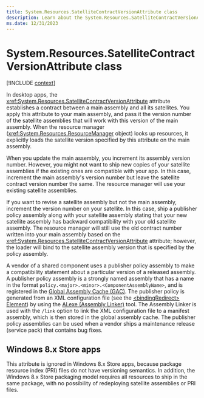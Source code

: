 ```yaml
---
title: System.Resources.SatelliteContractVersionAttribute class
description: Learn about the System.Resources.SatelliteContractVersionAttribute class.
ms.date: 12/31/2023
---
```

# System.Resources.SatelliteContractVersionAttribute class

[!INCLUDE [context](includes/context.md)]

In desktop apps, the <xref:System.Resources.SatelliteContractVersionAttribute> attribute establishes a contract between a main assembly and all its satellites. You apply this attribute to your main assembly, and pass it the version number of the satellite assemblies that will work with this version of the main assembly. When the resource manager (<xref:System.Resources.ResourceManager> object) looks up resources, it explicitly loads the satellite version specified by this attribute on the main assembly.

When you update the main assembly, you increment its assembly version number. However, you might not want to ship new copies of your satellite assemblies if the existing ones are compatible with your app. In this case, increment the main assembly's version number but leave the satellite contract version number the same. The resource manager will use your existing satellite assemblies.

If you want to revise a satellite assembly but not the main assembly, increment the version number on your satellite. In this case, ship a publisher policy assembly along with your satellite assembly stating that your new satellite assembly has backward compatibility with your old satellite assembly. The resource manager will still use the old contract number written into your main assembly based on the <xref:System.Resources.SatelliteContractVersionAttribute> attribute; however, the loader will bind to the satellite assembly version that is specified by the policy assembly.

A vendor of a shared component uses a publisher policy assembly to make a compatibility statement about a particular version of a released assembly. A publisher policy assembly is a strongly named assembly that has a name in the format `policy.<major>.<minor>.<ComponentAssemblyName>`, and is registered in the [Global Assembly Cache (GAC)](../../framework/app-domains/gac.md). The publisher policy is generated from an XML configuration file (see the [\<bindingRedirect> Element](../../framework/configure-apps/file-schema/runtime/bindingredirect-element.md)) by using the [Al.exe (Assembly Linker)](../../framework/tools/al-exe-assembly-linker.md) tool. The Assembly Linker is used with the `/link` option to link the XML configuration file to a manifest assembly, which is then stored in the global assembly cache. The publisher policy assemblies can be used when a vendor ships a maintenance release (service pack) that contains bug fixes.

## Windows 8.x Store apps

This attribute is ignored in Windows 8.x Store apps, because package resource index (PRI) files do not have versioning semantics. In addition, the Windows 8.x Store packaging model requires all resources to ship in the same package, with no possibility of redeploying satellite assemblies or PRI files.
